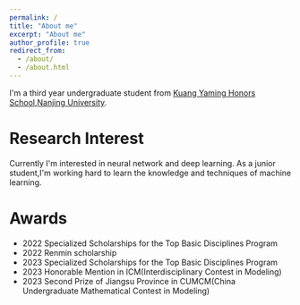 ```yaml
---
permalink: /
title: "About me"
excerpt: "About me"
author_profile: true
redirect_from: 
  - /about/
  - /about.html
---
```


I'm a third year undergraduate student from [Kuang Yaming Honors School](https://dii.nju.edu.cn),[Nanjing University](https://www.nju.edu.cn).

Research Interest
=========
Currently I'm interested in neural network and deep learning.   As a junior student,I'm working hard to learn the knowledge and techniques of machine learning.


Awards
========
- 2022 Specialized Scholarships for the Top Basic Disciplines Program
- 2022 Renmin scholarship
- 2023 Specialized Scholarships for the Top Basic Disciplines Program
- 2023 Honorable Mention in ICM(Interdisciplinary Contest in Modeling)
- 2023 Second Prize of Jiangsu Province in CUMCM(China Undergraduate Mathematical Contest in Modeling)


